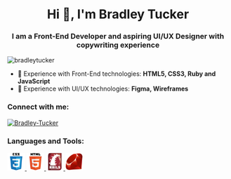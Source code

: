 <h1 align="center">Hi 👋, I'm Bradley Tucker</h1>
<h3 align="center">I am a Front-End Developer and aspiring UI/UX Designer with copywriting experience</h3>

<p align="left"> <img src="https://komarev.com/ghpvc/?username=bradleytucker&label=Profile%20views&color=0e75b6&style=flat" alt="bradleytucker" /> </p>

- 🌱 Experience with Front-End technologies: **HTML5, CSS3, Ruby and JavaScript** 
- 🌱 Experience with UI/UX technologies: **Figma, Wireframes**

<h3 align="left">Connect with me:</h3>
<p align="left">
<a href="https://www.linkedin.com/in/bradley-tucker-b0a160132" target="blank"><img align="center" src="https://raw.githubusercontent.com/rahuldkjain/github-profile-readme-generator/master/src/images/icons/Social/linked-in-alt.svg" alt="Bradley-Tucker" height="30" width="40" /></a>
</p>

<h3 align="left">Languages and Tools:</h3>
<p align="left"> <a href="https://www.w3schools.com/css/" target="_blank" rel="noreferrer"> <img src="https://raw.githubusercontent.com/devicons/devicon/master/icons/css3/css3-original-wordmark.svg" alt="css3" width="40" height="40"/> </a> <a href="https://www.w3.org/html/" target="_blank" rel="noreferrer"> <img src="https://raw.githubusercontent.com/devicons/devicon/master/icons/html5/html5-original-wordmark.svg" alt="html5" width="40" height="40"/> </a> <a href="https://rubyonrails.org" target="_blank" rel="noreferrer"> <img src="https://raw.githubusercontent.com/devicons/devicon/master/icons/rails/rails-original-wordmark.svg" alt="rails" width="40" height="40"/> </a> <a href="https://www.ruby-lang.org/en/" target="_blank" rel="noreferrer"> <img src="https://raw.githubusercontent.com/devicons/devicon/master/icons/ruby/ruby-original.svg" alt="ruby" width="40" height="40"/> </a> </p>
